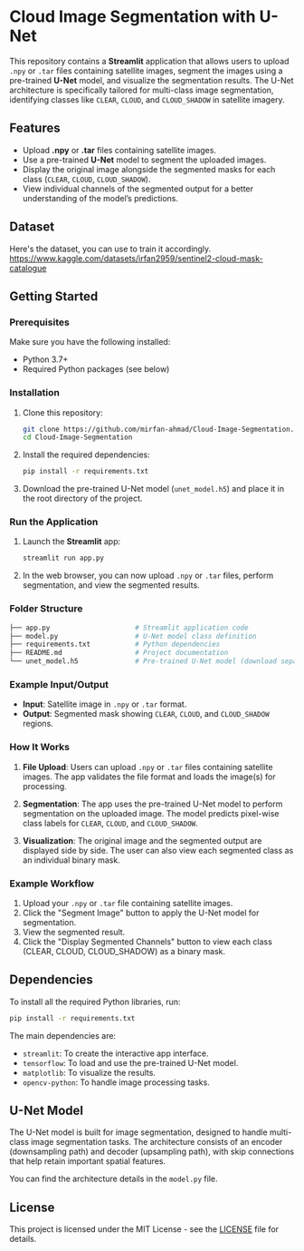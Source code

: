 # Cloud Image Segmentation with U-Net

This repository contains a **Streamlit** application that allows users to upload `.npy` or `.tar` files containing satellite images, segment the images using a pre-trained **U-Net** model, and visualize the segmentation results. The U-Net architecture is specifically tailored for multi-class image segmentation, identifying classes like `CLEAR`, `CLOUD`, and `CLOUD_SHADOW` in satellite imagery.

## Features

- Upload **.npy** or **.tar** files containing satellite images.
- Use a pre-trained **U-Net** model to segment the uploaded images.
- Display the original image alongside the segmented masks for each class (`CLEAR`, `CLOUD`, `CLOUD_SHADOW`).
- View individual channels of the segmented output for a better understanding of the model’s predictions.
## Dataset

Here's the dataset, you can use to train it accordingly.
https://www.kaggle.com/datasets/irfan2959/sentinel2-cloud-mask-catalogue
## Getting Started

### Prerequisites

Make sure you have the following installed:

- Python 3.7+
- Required Python packages (see below)

### Installation

1. Clone this repository:

   ```bash
   git clone https://github.com/mirfan-ahmad/Cloud-Image-Segmentation.git
   cd Cloud-Image-Segmentation
   ```

2. Install the required dependencies:

   ```bash
   pip install -r requirements.txt
   ```

3. Download the pre-trained U-Net model (`unet_model.h5`) and place it in the root directory of the project.

### Run the Application

1. Launch the **Streamlit** app:

   ```bash
   streamlit run app.py
   ```

2. In the web browser, you can now upload `.npy` or `.tar` files, perform segmentation, and view the segmented results.

### Folder Structure

```bash
├── app.py                     # Streamlit application code
├── model.py                   # U-Net model class definition
├── requirements.txt           # Python dependencies
├── README.md                  # Project documentation
└── unet_model.h5              # Pre-trained U-Net model (download separately)
```

### Example Input/Output

- **Input**: Satellite image in `.npy` or `.tar` format.
- **Output**: Segmented mask showing `CLEAR`, `CLOUD`, and `CLOUD_SHADOW` regions.

### How It Works

1. **File Upload**: Users can upload `.npy` or `.tar` files containing satellite images. The app validates the file format and loads the image(s) for processing.
  
2. **Segmentation**: The app uses the pre-trained U-Net model to perform segmentation on the uploaded image. The model predicts pixel-wise class labels for `CLEAR`, `CLOUD`, and `CLOUD_SHADOW`.
  
3. **Visualization**: The original image and the segmented output are displayed side by side. The user can also view each segmented class as an individual binary mask.

### Example Workflow

1. Upload your `.npy` or `.tar` file containing satellite images.
2. Click the "Segment Image" button to apply the U-Net model for segmentation.
3. View the segmented result.
4. Click the "Display Segmented Channels" button to view each class (CLEAR, CLOUD, CLOUD_SHADOW) as a binary mask.

## Dependencies

To install all the required Python libraries, run:

```bash
pip install -r requirements.txt
```

The main dependencies are:

- `streamlit`: To create the interactive app interface.
- `tensorflow`: To load and use the pre-trained U-Net model.
- `matplotlib`: To visualize the results.
- `opencv-python`: To handle image processing tasks.

## U-Net Model

The U-Net model is built for image segmentation, designed to handle multi-class image segmentation tasks. The architecture consists of an encoder (downsampling path) and decoder (upsampling path), with skip connections that help retain important spatial features.

You can find the architecture details in the `model.py` file.

## License

This project is licensed under the MIT License - see the [LICENSE](LICENSE) file for details.
